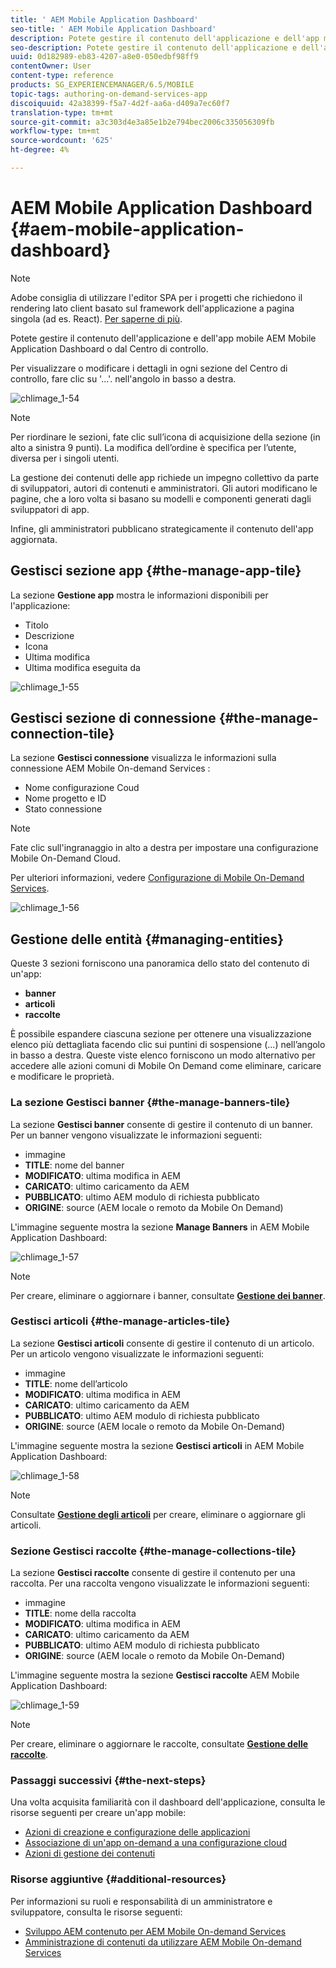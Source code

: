 ```yaml
---
title: ' AEM Mobile Application Dashboard'
seo-title: ' AEM Mobile Application Dashboard'
description: Potete gestire il contenuto dell'applicazione e dell'app mobile  AEM Mobile Application Dashboard o dal Centro di controllo. Segui questa pagina per saperne di più.
seo-description: Potete gestire il contenuto dell'applicazione e dell'app mobile  AEM Mobile Application Dashboard o dal Centro di controllo. Segui questa pagina per saperne di più.
uuid: 0d182989-eb83-4207-a8e0-050edbf98ff9
contentOwner: User
content-type: reference
products: SG_EXPERIENCEMANAGER/6.5/MOBILE
topic-tags: authoring-on-demand-services-app
discoiquuid: 42a38399-f5a7-4d2f-aa6a-d409a7ec60f7
translation-type: tm+mt
source-git-commit: a3c303d4e3a85e1b2e794bec2006c335056309fb
workflow-type: tm+mt
source-wordcount: '625'
ht-degree: 4%

---
```



#  AEM Mobile Application Dashboard {#aem-mobile-application-dashboard}

>[!NOTE]
>
> Adobe consiglia di utilizzare l&#39;editor SPA per i progetti che richiedono il rendering lato client basato sul framework dell&#39;applicazione a pagina singola (ad es. React). [Per saperne di più](/help/sites-developing/spa-overview.md).

Potete gestire il contenuto dell&#39;applicazione e dell&#39;app mobile  AEM Mobile Application Dashboard o dal Centro di controllo.

Per visualizzare o modificare i dettagli in ogni sezione del Centro di controllo, fare clic su &#39;...&#39;. nell&#39;angolo in basso a destra.

![chlimage_1-54](assets/chlimage_1-54.png)

>[!NOTE]
>
>Per riordinare le sezioni, fate clic sull’icona di acquisizione della sezione (in alto a sinistra 9 punti). La modifica dell’ordine è specifica per l’utente, diversa per i singoli utenti.

La gestione dei contenuti delle app richiede un impegno collettivo da parte di sviluppatori, autori di contenuti e amministratori. Gli autori modificano le pagine, che a loro volta si basano su modelli e componenti generati dagli sviluppatori di app.

Infine, gli amministratori pubblicano strategicamente il contenuto dell&#39;app aggiornata.

## Gestisci sezione app {#the-manage-app-tile}

La sezione **Gestione app** mostra le informazioni disponibili per l&#39;applicazione:

* Titolo
* Descrizione
* Icona
* Ultima modifica
* Ultima modifica eseguita da

![chlimage_1-55](assets/chlimage_1-55.png)

## Gestisci sezione di connessione {#the-manage-connection-tile}

La sezione **Gestisci connessione** visualizza le informazioni sulla connessione AEM Mobile On-demand Services :

* Nome configurazione Coud
* Nome progetto e ID
* Stato connessione

>[!NOTE]
>
>Fate clic sull&#39;ingranaggio in alto a destra per impostare una configurazione Mobile On-Demand Cloud.
>
>Per ulteriori informazioni, vedere [Configurazione di Mobile On-Demand Services](/help/mobile/mobile-on-demand-associating-an-on-demand-app-to-cloud-configuration.md).

![chlimage_1-56](assets/chlimage_1-56.png)

## Gestione delle entità {#managing-entities}

Queste 3 sezioni forniscono una panoramica dello stato del contenuto di un&#39;app:

* **banner**
* **articoli**
* **raccolte**

È possibile espandere ciascuna sezione per ottenere una visualizzazione elenco più dettagliata facendo clic sui puntini di sospensione (...) nell’angolo in basso a destra. Queste viste elenco forniscono un modo alternativo per accedere alle azioni comuni di Mobile On Demand come eliminare, caricare e modificare le proprietà.

### La sezione Gestisci banner {#the-manage-banners-tile}

La sezione **Gestisci banner** consente di gestire il contenuto di un banner. Per un banner vengono visualizzate le informazioni seguenti:

* immagine
* **TITLE**: nome del banner
* **MODIFICATO**: ultima modifica in AEM
* **CARICATO**: ultimo caricamento da AEM
* **PUBBLICATO**: ultimo AEM modulo di richiesta pubblicato
* **ORIGINE**: source (AEM locale o remoto da Mobile On Demand)

L&#39;immagine seguente mostra la sezione **Manage Banners** in  AEM Mobile Application Dashboard:

![chlimage_1-57](assets/chlimage_1-57.png)

>[!NOTE]
>
>Per creare, eliminare o aggiornare i banner, consultate **[Gestione dei banner](/help/mobile/mobile-on-demand-managing-banners.md)**.

### Gestisci articoli {#the-manage-articles-tile}

La sezione **Gestisci articoli** consente di gestire il contenuto di un articolo. Per un articolo vengono visualizzate le informazioni seguenti:

* immagine
* **TITLE**: nome dell’articolo
* **MODIFICATO**: ultima modifica in AEM
* **CARICATO**: ultimo caricamento da AEM
* **PUBBLICATO**: ultimo AEM modulo di richiesta pubblicato
* **ORIGINE**: source (AEM locale o remoto da Mobile On-Demand)

L&#39;immagine seguente mostra la sezione **Gestisci articoli** in  AEM Mobile Application Dashboard:

![chlimage_1-58](assets/chlimage_1-58.png)

>[!NOTE]
>
>Consultate [**Gestione degli articoli**](/help/mobile/mobile-on-demand-managing-articles.md) per creare, eliminare o aggiornare gli articoli.

### Sezione Gestisci raccolte {#the-manage-collections-tile}

La sezione **Gestisci raccolte** consente di gestire il contenuto per una raccolta. Per una raccolta vengono visualizzate le informazioni seguenti:

* immagine
* **TITLE**: nome della raccolta
* **MODIFICATO**: ultima modifica in AEM
* **CARICATO**: ultimo caricamento da AEM
* **PUBBLICATO**: ultimo AEM modulo di richiesta pubblicato
* **ORIGINE**: source (AEM locale o remoto da Mobile On-Demand)

L&#39;immagine seguente mostra la sezione **Gestisci raccolte**  AEM Mobile Application Dashboard:

![chlimage_1-59](assets/chlimage_1-59.png)

>[!NOTE]
>
>Per creare, eliminare o aggiornare le raccolte, consultate **[Gestione delle raccolte](/help/mobile/mobile-on-demand-managing-collections.md)**.

### Passaggi successivi {#the-next-steps}

Una volta acquisita familiarità con il dashboard dell&#39;applicazione, consulta le risorse seguenti per creare un&#39;app mobile:

* [Azioni di creazione e configurazione delle applicazioni](/help/mobile/mobile-apps-ondemand-application-create-configure-action.md)
* [Associazione di un&#39;app on-demand a una configurazione cloud](/help/mobile/mobile-on-demand-associating-an-on-demand-app-to-cloud-configuration.md)
* [Azioni di gestione dei contenuti](/help/mobile/mobile-apps-ondemand-manage-content-ondemand.md)

### Risorse aggiuntive {#additional-resources}

Per informazioni su ruoli e responsabilità di un amministratore e sviluppatore, consulta le risorse seguenti:

* [Sviluppo AEM contenuto per  AEM Mobile On-demand Services](/help/mobile/aem-mobile-on-demand.md)
* [Amministrazione di contenuti da utilizzare  AEM Mobile On-demand Services](/help/mobile/aem-mobile.md)

